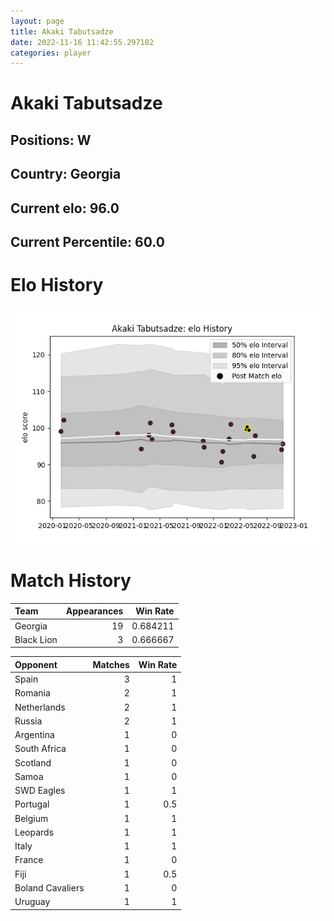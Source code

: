 ```yaml
---  
layout: page  
title: Akaki Tabutsadze  
date: 2022-11-16 11:42:55.297182  
categories: player  
---
```

# Akaki Tabutsadze

## Positions: W

## Country: Georgia

## Current elo: 96.0

## Current Percentile: 60.0

# Elo History


![elo history](history_AkakiTabutsadze.png)
# Match History


| Team       |   Appearances |   Win Rate |
|:-----------|--------------:|-----------:|
| Georgia    |            19 |   0.684211 |
| Black Lion |             3 |   0.666667 |

| Opponent         |   Matches |   Win Rate |
|:-----------------|----------:|-----------:|
| Spain            |         3 |        1   |
| Romania          |         2 |        1   |
| Netherlands      |         2 |        1   |
| Russia           |         2 |        1   |
| Argentina        |         1 |        0   |
| South Africa     |         1 |        0   |
| Scotland         |         1 |        0   |
| Samoa            |         1 |        0   |
| SWD Eagles       |         1 |        1   |
| Portugal         |         1 |        0.5 |
| Belgium          |         1 |        1   |
| Leopards         |         1 |        1   |
| Italy            |         1 |        1   |
| France           |         1 |        0   |
| Fiji             |         1 |        0.5 |
| Boland Cavaliers |         1 |        0   |
| Uruguay          |         1 |        1   |